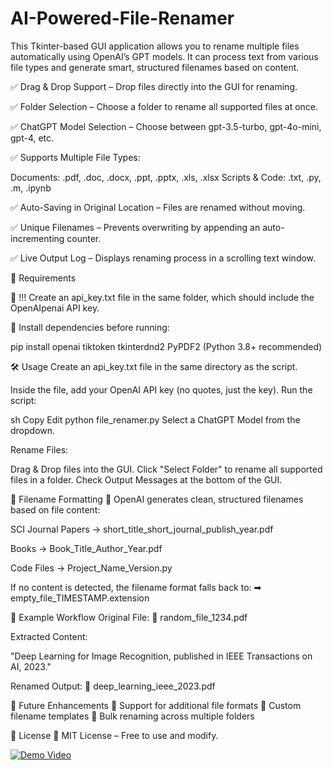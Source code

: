 # AI-Powered-File-Renamer
This Tkinter-based GUI application allows you to rename multiple files automatically using OpenAI’s GPT models. It can process text from various file types and generate smart, structured filenames based on content.


✅ Drag & Drop Support – Drop files directly into the GUI for renaming.

✅ Folder Selection – Choose a folder to rename all supported files at once.

✅ ChatGPT Model Selection – Choose between gpt-3.5-turbo, gpt-4o-mini, gpt-4, etc.

✅ Supports Multiple File Types:

Documents: .pdf, .doc, .docx, .ppt, .pptx, .xls, .xlsx
Scripts & Code: .txt, .py, .m, .ipynb

✅ Auto-Saving in Original Location – Files are renamed without moving.

✅ Unique Filenames – Prevents overwriting by appending an auto-incrementing counter.

✅ Live Output Log – Displays renaming process in a scrolling text window.


📌 Requirements

🔹 !!! Create an api_key.txt file in the same folder, which should include the OpenAIpenai API key.

🔹 Install dependencies before running:

pip install openai tiktoken tkinterdnd2 PyPDF2
(Python 3.8+ recommended)

🛠️ Usage
Create an api_key.txt file in the same directory as the script.

Inside the file, add your OpenAI API key (no quotes, just the key).
Run the script:

sh
Copy
Edit
python file_renamer.py
Select a ChatGPT Model from the dropdown.

Rename Files:

Drag & Drop files into the GUI.
Click "Select Folder" to rename all supported files in a folder.
Check Output Messages at the bottom of the GUI.

📄 Filename Formatting
🔹 OpenAI generates clean, structured filenames based on file content:

SCI Journal Papers → short_title_short_journal_publish_year.pdf

Books → Book_Title_Author_Year.pdf

Code Files → Project_Name_Version.py

If no content is detected, the filename format falls back to:
➡ empty_file_TIMESTAMP.extension

🎯 Example Workflow
Original File:
📄 random_file_1234.pdf

Extracted Content:

"Deep Learning for Image Recognition, published in IEEE Transactions on AI, 2023."

Renamed Output:
📄 deep_learning_ieee_2023.pdf

🚀 Future Enhancements
🔹 Support for additional file formats
🔹 Custom filename templates
🔹 Bulk renaming across multiple folders

📜 License
🔹 MIT License – Free to use and modify.

[![Demo Video](https://youtu.be/syGuh8p0T8Q/0.jpg)](https://youtu.be/syGuh8p0T8Q)

